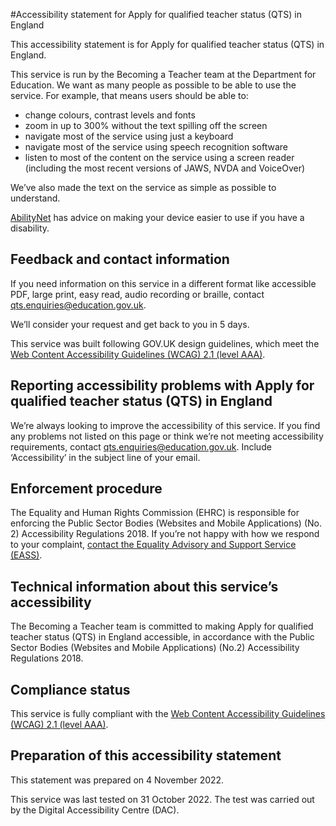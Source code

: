 #Accessibility statement for Apply for qualified teacher status (QTS) in England

This accessibility statement is for Apply for qualified teacher status (QTS) in England.

This service is run by the Becoming a Teacher team at the Department for Education. We want as many people as possible to be able to use the service. For example, that means users should be able to:

- change colours, contrast levels and fonts
- zoom in up to 300% without the text spilling off the screen
- navigate most of the service using just a keyboard
- navigate most of the service using speech recognition software
- listen to most of the content on the service using a screen reader (including the most recent versions of JAWS, NVDA and VoiceOver)

We’ve also made the text on the service as simple as possible to understand.

[AbilityNet](https://mcmw.abilitynet.org.uk/) has advice on making your device easier to use if you have a disability.

## Feedback and contact information

If you need information on this service in a different format like accessible PDF, large print, easy read, audio recording or braille, contact qts.enquiries@education.gov.uk.

We’ll consider your request and get back to you in 5 days.

This service was built following GOV.UK design guidelines, which meet the [Web Content Accessibility Guidelines (WCAG) 2.1 (level AAA)](https://www.w3.org/TR/WCAG21/).

## Reporting accessibility problems with Apply for qualified teacher status (QTS) in England

We’re always looking to improve the accessibility of this service. If you find any problems not listed on this page or think we’re not meeting accessibility requirements, contact qts.enquiries@education.gov.uk. Include ‘Accessibility’ in the subject line of your email.

## Enforcement procedure

The Equality and Human Rights Commission (EHRC) is responsible for enforcing the Public Sector Bodies (Websites and Mobile Applications) (No. 2) Accessibility Regulations 2018. If you’re not happy with how we respond to your complaint, [contact the Equality Advisory and Support Service (EASS)](https://www.equalityadvisoryservice.com/).

## Technical information about this service’s accessibility

The Becoming a Teacher team is committed to making Apply for qualified teacher status (QTS) in England accessible, in accordance with the Public Sector Bodies (Websites and Mobile Applications) (No.2) Accessibility Regulations 2018.

## Compliance status

This service is fully compliant with the [Web Content Accessibility Guidelines (WCAG) 2.1 (level AAA)](https://www.w3.org/TR/WCAG21/).

## Preparation of this accessibility statement

This statement was prepared on 4 November 2022.

This service was last tested on 31 October 2022. The test was carried out by the Digital Accessibility Centre (DAC).
